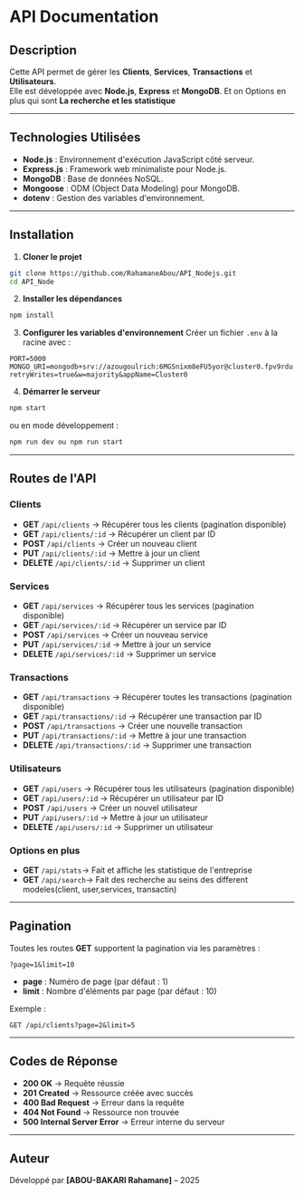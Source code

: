 
# API Documentation

## Description
Cette API permet de gérer les **Clients**, **Services**, **Transactions** et **Utilisateurs**.  
Elle est développée avec **Node.js**, **Express** et **MongoDB**.
Et on Options en plus qui sont **La recherche et les statistique**

---

## Technologies Utilisées
- **Node.js** : Environnement d'exécution JavaScript côté serveur.
- **Express.js** : Framework web minimaliste pour Node.js.
- **MongoDB** : Base de données NoSQL.
- **Mongoose** : ODM (Object Data Modeling) pour MongoDB.
- **dotenv** : Gestion des variables d'environnement.

---

## Installation

1. **Cloner le projet**
```bash
git clone https://github.com/RahamaneAbou/API_Nodejs.git
cd API_Node
```

2. **Installer les dépendances**
```bash
npm install
```

3. **Configurer les variables d'environnement**
Créer un fichier `.env` à la racine avec :
```
PORT=5000
MONGO_URI=mongodb+srv://azougoulrich:6MGSnixm8eFU5yor@cluster0.fpv9rdu.mongodb.net/evaluation_finale?retryWrites=true&w=majority&appName=Cluster0
```

4. **Démarrer le serveur**
```bash
npm start
```
ou en mode développement :
```bash
npm run dev ou npm run start
```

---

## Routes de l'API

### Clients
- **GET** `/api/clients` → Récupérer tous les clients (pagination disponible)
- **GET** `/api/clients/:id` → Récupérer un client par ID
- **POST** `/api/clients` → Créer un nouveau client
- **PUT** `/api/clients/:id` → Mettre à jour un client
- **DELETE** `/api/clients/:id` → Supprimer un client

### Services
- **GET** `/api/services` → Récupérer tous les services (pagination disponible)
- **GET** `/api/services/:id` → Récupérer un service par ID
- **POST** `/api/services` → Créer un nouveau service
- **PUT** `/api/services/:id` → Mettre à jour un service
- **DELETE** `/api/services/:id` → Supprimer un service

### Transactions
- **GET** `/api/transactions` → Récupérer toutes les transactions (pagination disponible)
- **GET** `/api/transactions/:id` → Récupérer une transaction par ID
- **POST** `/api/transactions` → Créer une nouvelle transaction
- **PUT** `/api/transactions/:id` → Mettre à jour une transaction
- **DELETE** `/api/transactions/:id` → Supprimer une transaction

### Utilisateurs
- **GET** `/api/users` → Récupérer tous les utilisateurs (pagination disponible)
- **GET** `/api/users/:id` → Récupérer un utilisateur par ID
- **POST** `/api/users` → Créer un nouvel utilisateur
- **PUT** `/api/users/:id` → Mettre à jour un utilisateur
- **DELETE** `/api/users/:id` → Supprimer un utilisateur

### Options en plus
- **GET** `/api/stats`→  Fait et affiche les statistique de l'entreprise
- **GET** `/api/search`→  Fait des recherche au seins des different modeles(client, user,services, transactin)
---

## Pagination
Toutes les routes **GET** supportent la pagination via les paramètres :
```
?page=1&limit=10
```
- **page** : Numéro de page (par défaut : 1)
- **limit** : Nombre d'éléments par page (par défaut : 10)

Exemple :
```
GET /api/clients?page=2&limit=5
```

---

## Codes de Réponse
- **200 OK** → Requête réussie
- **201 Created** → Ressource créée avec succès
- **400 Bad Request** → Erreur dans la requête
- **404 Not Found** → Ressource non trouvée
- **500 Internal Server Error** → Erreur interne du serveur

---

## Auteur
Développé par **[ABOU-BAKARI Rahamane]** – 2025

